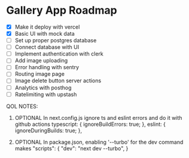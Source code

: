 # Gallery App Roadmap

 - [x] Make it deploy with vercel
 - [x] Basic UI with mock data
 - [ ] Set up proper postgres database
 - [ ] Connect database with UI
 - [ ] Implement authentication with clerk
 - [ ] Add image uploading
 - [ ] Error handling with sentry
 - [ ] Routing image page
 - [ ] Image delete button server actions
 - [ ] Analytics with posthog
 - [ ] Ratelimiting with upstash

QOL NOTES:
1. OPTIONAL In next.config.js ignore ts and eslint errors and do it with github actions 
    typescript: {
        ignoreBuildErrors: true;
    },
    eslint: {
        ignoreDuringBuilds: true;
    },

2. OPTIONAL In package.json, enabling '--turbo' for the dev command makes 
  "scripts": {
    "dev": "next dev --turbo",
  }